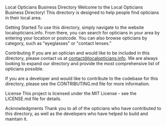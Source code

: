Local Opticians Business Directory
Welcome to the Local Opticians Business Directory! This directory is designed to help people find opticians in their local area.

Getting Started
To use this directory, simply navigate to the website localopticians.info. From there, you can search for opticians in your area by entering your location or postcode. You can also browse opticians by category, such as "eyeglasses" or "contact lenses."

Contributing
If you are an optician and would like to be included in this directory, please contact us at contact@localopticians.info. We are always looking to expand our directory and provide the most comprehensive list of opticians possible.

If you are a developer and would like to contribute to the codebase for this directory, please see the CONTRIBUTING.md file for more information.

License
This project is licensed under the MIT License - see the LICENSE.md file for details.

Acknowledgments
Thank you to all of the opticians who have contributed to this directory, as well as the developers who have helped to build and maintain it.
